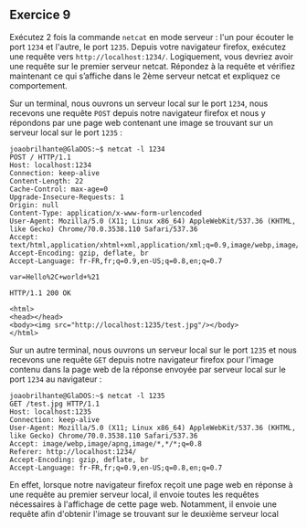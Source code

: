 ## Exercice 9

Exécutez 2 fois la commande `netcat` en mode serveur : l'un pour écouter le port
`1234` et l'autre, le port `1235`. Depuis votre navigateur firefox, exécutez une
requête vers `http://localhost:1234/`. Logiquement, vous devriez avoir une requête
sur le premier serveur netcat. Répondez à la requête et vérifiez maintenant ce
qui s’affiche dans le 2ème serveur netcat et expliquez ce comportement.

Sur un terminal, nous ouvrons un serveur local sur le port `1234`, nous recevons
une requête `POST` depuis notre navigateur firefox et nous y répondons par une
page web contenant une image se trouvant sur un serveur local sur le port `1235` :

	joaobrilhante@GlaDOS:~$ netcat -l 1234
	POST / HTTP/1.1
	Host: localhost:1234
	Connection: keep-alive
	Content-Length: 22
	Cache-Control: max-age=0
	Upgrade-Insecure-Requests: 1
	Origin: null
	Content-Type: application/x-www-form-urlencoded
	User-Agent: Mozilla/5.0 (X11; Linux x86_64) AppleWebKit/537.36 (KHTML, like Gecko) Chrome/70.0.3538.110 Safari/537.36
	Accept: text/html,application/xhtml+xml,application/xml;q=0.9,image/webp,image/apng,*/*;q=0.8
	Accept-Encoding: gzip, deflate, br
	Accept-Language: fr-FR,fr;q=0.9,en-US;q=0.8,en;q=0.7

	var=Hello%2C+world+%21

	HTTP/1.1 200 OK

	<html>
	<head></head>
	<body><img src="http://localhost:1235/test.jpg"/></body>
	</html>

Sur un autre terminal, nous ouvrons un serveur local sur le port `1235` et nous
recevons une requête `GET` depuis notre navigateur firefox pour l'image contenu
dans la page web de la réponse envoyée par serveur local sur le port `1234` au
navigateur :

	joaobrilhante@GlaDOS:~$ netcat -l 1235
	GET /test.jpg HTTP/1.1
	Host: localhost:1235
	Connection: keep-alive
	User-Agent: Mozilla/5.0 (X11; Linux x86_64) AppleWebKit/537.36 (KHTML, like Gecko) Chrome/70.0.3538.110 Safari/537.36
	Accept: image/webp,image/apng,image/*,*/*;q=0.8
	Referer: http://localhost:1234/
	Accept-Encoding: gzip, deflate, br
	Accept-Language: fr-FR,fr;q=0.9,en-US;q=0.8,en;q=0.7

En effet, lorsque notre navigateur firefox reçoit une page web en réponse à une
requête au premier serveur local, il envoie toutes les requêtes nécessaires à
l'affichage de cette page web. Notamment, il envoie une requête afin d'obtenir
l'image se trouvant sur le deuxième serveur local

